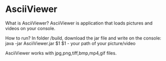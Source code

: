 AsciiViewer
===========

What is AsciiViewer?
AsciiViewer is application that loads pictures and videos on your console.

How to run?
In folder /build, download the jar file and write on the console:
java -jar AsciiViewer.jar $1
$1 - your path of your picture/video

AsciiViewer works with jpg,png,tiff,bmp,mp4,gif files.
